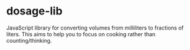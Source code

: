 dosage-lib
==========

JavaScript library for converting volumes from milliliters to fractions of
liters. This aims to help you to focus on cooking rather than counting/thinking.
